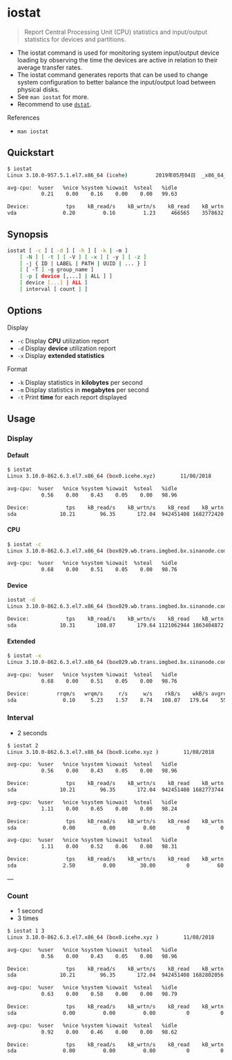 # iostat

> Report Central Processing Unit \(CPU\) statistics and input/output statistics for devices and partitions.

* The iostat command is used for monitoring system input/output device loading by observing the time the devices are active in relation to their average transfer rates.
* The iostat command generates reports that can be used to change system configuration to better balance the input/output load between physical disks.
* See `man iostat` for more.
* Recommend to use [`dstat`](../d/dstat.md).

References

* `man iostat`

## Quickstart

```bash
$ iostat
Linux 3.10.0-957.5.1.el7.x86_64 (icehe)         2019年05月04日  _x86_64_        (1 CPU)

avg-cpu:  %user   %nice %system %iowait  %steal   %idle
           0.21    0.00    0.16    0.00    0.00   99.63

Device:            tps    kB_read/s    kB_wrtn/s    kB_read    kB_wrtn
vda               0.20         0.16         1.23     466565    3578632
```

## Synopsis

```bash
iostat [ -c ] [ -d ] [ -h ] [ -k | -m ]
    [ -N ] [ -t ] [ -V ] [ -x ] [ -y ] [ -z ]
    [ -j { ID | LABEL | PATH | UUID | ... } ]
    [ [ -T ] -g group_name ]
    [ -p [ device [,...] | ALL ] ]
    [ device [...] | ALL ]
    [ interval [ count ] ]
```

## Options

Display

* `-c` Display **CPU** utilization report
* `-d` Display **device** utilization report
* `-x` Display **extended statistics**

Format

* `-k` Display statistics in **kilobytes** per second
* `-m` Display statistics in **megabytes** per second
* `-t` Print **time** for each report displayed

## Usage

### Display

#### Default

```bash
$ iostat
Linux 3.10.0-862.6.3.el7.x86_64 (box0.icehe.xyz)        11/08/2018      _x86_64_        (24 CPU)

avg-cpu:  %user   %nice %system %iowait  %steal   %idle
           0.56    0.00    0.43    0.05    0.00   98.96

Device:            tps    kB_read/s    kB_wrtn/s    kB_read    kB_wrtn
sda              10.21        96.35       172.04  942451408 1682772420
```

#### CPU

```bash
$ iostat -c
Linux 3.10.0-862.6.3.el7.x86_64 (box029.wb.trans.imgbed.bx.sinanode.com)        11/15/2018      _x86_64_        (24 CPU)

avg-cpu:  %user   %nice %system %iowait  %steal   %idle
           0.68    0.00    0.51    0.05    0.00   98.76
```

#### Device

```bash
iostat -d
Linux 3.10.0-862.6.3.el7.x86_64 (box029.wb.trans.imgbed.bx.sinanode.com)        11/15/2018      _x86_64_        (24 CPU)

Device:            tps    kB_read/s    kB_wrtn/s    kB_read    kB_wrtn
sda              10.31       108.07       179.64 1121062944 1863404872
```

#### Extended

```bash
$ iostat -x
Linux 3.10.0-862.6.3.el7.x86_64 (box029.wb.trans.imgbed.bx.sinanode.com)        11/15/2018      _x86_64_        (24 CPU)

avg-cpu:  %user   %nice %system %iowait  %steal   %idle
           0.68    0.00    0.51    0.05    0.00   98.76

Device:         rrqm/s   wrqm/s     r/s     w/s    rkB/s    wkB/s avgrq-sz avgqu-sz   await r_await w_await  svctm  %util
sda               0.10     5.23    1.57    8.74   108.07   179.64    55.81     0.08    8.05    1.61    9.21   1.58   1.63
```

### Interval

* 2 seconds

```bash
$ iostat 2
Linux 3.10.0-862.6.3.el7.x86_64 (box0.icehe.xyz )        11/08/2018      _x86_64_        (24 CPU)

avg-cpu:  %user   %nice %system %iowait  %steal   %idle
           0.56    0.00    0.43    0.05    0.00   98.96

Device:            tps    kB_read/s    kB_wrtn/s    kB_read    kB_wrtn
sda              10.21        96.35       172.04  942451408 1682773744

avg-cpu:  %user   %nice %system %iowait  %steal   %idle
           1.11    0.00    0.65    0.00    0.00   98.24

Device:            tps    kB_read/s    kB_wrtn/s    kB_read    kB_wrtn
sda               0.00         0.00         0.00          0          0

avg-cpu:  %user   %nice %system %iowait  %steal   %idle
           1.11    0.00    0.52    0.06    0.00   98.31

Device:            tps    kB_read/s    kB_wrtn/s    kB_read    kB_wrtn
sda               2.50         0.00        30.00          0         60

……
```

### Count

* 1 second
* 3 times

```bash
$ iostat 1 3
Linux 3.10.0-862.6.3.el7.x86_64 (box0.icehe.xyz )        11/08/2018      _x86_64_        (24 CPU)

avg-cpu:  %user   %nice %system %iowait  %steal   %idle
           0.56    0.00    0.43    0.05    0.00   98.96

Device:            tps    kB_read/s    kB_wrtn/s    kB_read    kB_wrtn
sda              10.21        96.35       172.04  942451408 1682802056

avg-cpu:  %user   %nice %system %iowait  %steal   %idle
           0.63    0.00    0.58    0.00    0.00   98.79

Device:            tps    kB_read/s    kB_wrtn/s    kB_read    kB_wrtn
sda               0.00         0.00         0.00          0          0

avg-cpu:  %user   %nice %system %iowait  %steal   %idle
           0.92    0.00    0.46    0.00    0.00   98.62

Device:            tps    kB_read/s    kB_wrtn/s    kB_read    kB_wrtn
sda               0.00         0.00         0.00          0          0
```

